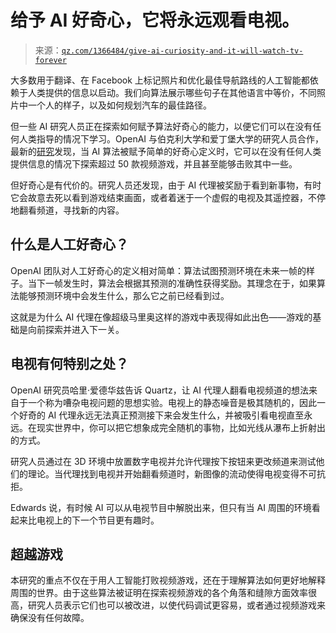 <!--yml

category: 未分类

日期：2024-05-27 15:23:05

-->

# 给予 AI 好奇心，它将永远观看电视。

> 来源：[`qz.com/1366484/give-ai-curiosity-and-it-will-watch-tv-forever`](https://qz.com/1366484/give-ai-curiosity-and-it-will-watch-tv-forever)

大多数用于翻译、在 Facebook 上标记照片和优化最佳导航路线的人工智能都依赖于人类提供的信息以启动。我们向算法展示哪些句子在其他语言中等价，不同照片中一个人的样子，以及如何规划汽车的最佳路径。

但一些 AI 研究人员正在探索如何赋予算法好奇心的能力，以便它们可以在没有任何人类指导的情况下学习。OpenAI 与伯克利大学和爱丁堡大学的研究人员合作，最新的[研究](https://pathak22.github.io/large-scale-curiosity/)发现，当 AI 算法被赋予简单的好奇心定义时，它可以在没有任何人类提供信息的情况下探索超过 50 款视频游戏，并且甚至能够击败其中一些。

但好奇心是有代价的。研究人员还发现，由于 AI 代理被奖励于看到新事物，有时它会故意去死以看到游戏结束画面，或者着迷于一个虚假的电视及其遥控器，不停地翻看频道，寻找新的内容。

## 什么是人工好奇心？

OpenAI 团队对人工好奇心的定义相对简单：算法试图预测环境在未来一帧的样子。当下一帧发生时，算法会根据其预测的准确性获得奖励。其理念在于，如果算法能够预测环境中会发生什么，那么它之前已经看到过。

这就是为什么 AI 代理在像超级马里奥这样的游戏中表现得如此出色——游戏的基础是向前探索并进入下一关。

## 电视有何特别之处？

OpenAI 研究员哈里·爱德华兹告诉 Quartz，让 AI 代理人翻看电视频道的想法来自于一个称为嘈杂电视问题的思想实验。电视上的静态噪音是极其随机的，因此一个好奇的 AI 代理永远无法真正预测接下来会发生什么，并被吸引看电视直至永远。在现实世界中，你可以把它想象成完全随机的事物，比如光线从瀑布上折射出的方式。

研究人员通过在 3D 环境中放置数字电视并允许代理按下按钮来更改频道来测试他们的理论。当代理找到电视并开始翻看频道时，新图像的流动使得电视变得不可抗拒。

Edwards 说，有时候 AI 可以从电视节目中解脱出来，但只有当 AI 周围的环境看起来比电视上的下一个节目更有趣时。

## 超越游戏

本研究的重点不仅在于用人工智能打败视频游戏，还在于理解算法如何更好地解释周围的世界。由于这些算法被证明在探索视频游戏的各个角落和缝隙方面效率很高，研究人员表示它们也可以被改进，以使代码调试更容易，或者通过视频游戏来确保没有任何故障。

